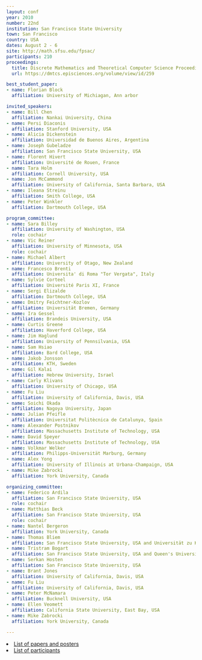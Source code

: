 ```yaml
---
layout: conf
year: 2010
number: 22nd
institution: San Francisco State University
town: San Francisco
country: USA
dates: August 2 - 6
site: http://math.sfsu.edu/fpsac/
participants: 210
proceedings:
  title: Discrete Mathematics and Theoretical Computer Science Proceedings, vol. AN
  url: https://dmtcs.episciences.org/volume/view/id/259

best_student_paper:
- name: Florian Block
  affiliation: University of Michiagan, Ann arbor

invited_speakers:
- name: Bill Chen
  affiliation: Nankai University, China
- name: Persi Diaconis
  affiliation: Stanford University, USA
- name: Alicia Dickenstein
  affiliation: Universidad de Buenos Aires, Argentina
- name: Joseph Gubeladze
  affiliation: San Francisco State University, USA
- name: Florent Hivert
  affiliation: Université de Rouen, France
- name: Tara Holm
  affiliation: Cornell University, USA
- name: Jon McCammond
  affiliation: University of California, Santa Barbara, USA
- name: Ileana Streinu
  affiliation: Smith College, USA
- name: Peter Winkler
  affiliation: Dartmouth College, USA

program_committee:
- name: Sara Billey
  affiliation: University of Washington, USA
  role: cochair
- name: Vic Reiner
  affiliation: University of Minnesota, USA
  role: cochair
- name: Michael Albert
  affiliation: University of Otago, New Zealand
- name: Francesco Brenti
  affiliation: Universita' di Roma "Tor Vergata", Italy
- name: Sylvie Corteel
  affiliation: Université Paris XI, France
- name: Sergi Elizalde
  affiliation: Dartmouth College, USA
- name: Dmitry Feichtner-Kozlov
  affiliation: Universität Bremen, Germany
- name: Ira Gessel
  affiliation: Brandeis University, USA
- name: Curtis Greene
  affiliation: Haverford College, USA
- name: Jim Haglund
  affiliation: University of Pennsilvania, USA
- name: Sam Hsiao
  affiliation: Bard College, USA
- name: Jakob Jonsson
  affiliation: KTH, Sweden
- name: Gil Kalai
  affiliation: Hebrew University, Israel
- name: Carly Klivans
  affiliation: University of Chicago, USA
- name: Fu Liu
  affiliation: University of California, Davis, USA
- name: Soichi Okada
  affiliation: Nagoya University, Japan
- name: Julian Pfeifle
  affiliation: Universitat Politècnica de Catalunya, Spain
- name: Alexander Postnikov
  affiliation: Massachusetts Institute of Technology, USA
- name: David Speyer
  affiliation: Massachusetts Institute of Technology, USA
- name: Volkmar Welker
  affiliation: Philipps-Universität Marburg, Germany
- name: Alex Yong
  affiliation: University of Illinois at Urbana-Champaign, USA
- name: Mike Zabrocki
  affiliation: York University, Canada

organizing_committee:
- name: Federico Ardila
  affiliation: San Francisco State University, USA
  role: cochair
- name: Matthias Beck
  affiliation: San Francisco State University, USA
  role: cochair
- name: Nantel Bergeron
  affiliation: York University, Canada
- name: Thomas Bliem
  affiliation: San Francisco State University, USA and Universität zu Köln, Germany
- name: Tristram Bogart
  affiliation: San Francisco State University, USA and Queen's University, Canada
- name: Serkan Hosten
  affiliation: San Francisco State University, USA
- name: Brant Jones
  affiliation: University of California, Davis, USA
- name: Fu Liu
  affiliation: University of California, Davis, USA
- name: Peter McNamara
  affiliation: Bucknell University, USA
- name: Ellen Veomett
  affiliation: California State University, East Bay, USA
- name: Mike Zabrocki
  affiliation: York University, Canada

---
```


<li><A HREF="contrib_papers_posters.html">List of papers and posters</A>
<li><A HREF="participants.html">List of participants</A>
